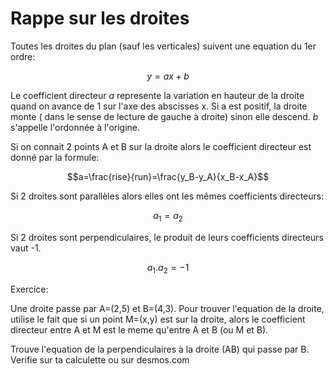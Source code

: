 # Rappe sur les droites

Toutes les droites du plan (sauf les verticales) suivent une equation du 1er ordre:
```math
y=ax+b
```
Le coefficient directeur *a* represente la variation en hauteur de la droite quand 
on avance de 1 sur l'axe des abscisses x. Si a est positif, la droite monte ( dans le sense de lecture de gauche à droite)
sinon elle descend. *b* s'appelle l'ordonnée à l'origine.

Si on connait 2 points A et B sur la droite alors le coefficient directeur est donné par
la formule:

```math
a=\frac{rise}{run}=\frac{y_B-y_A}{x_B-x_A}
```
Si 2 droites sont parallèles alors elles ont les mêmes coefficients directeurs: 

```math
a_1=a_2
```
Si 2 droites sont perpendiculaires, le produit de leurs coefficients directeurs vaut -1.
```math
a_1.a_2=-1
```


Exercice:

Une droite passe par A=(2,5) et B=(4,3). Pour trouver l'equation de la droite,
utilise le fait que si un point M=(x,y) est sur la droite, alors le coefficient 
directeur entre A et M est le meme qu'entre A et B (ou M et B).

Trouve l'equation de la perpendiculaires à la droite (AB) qui passe par B.
Verifie sur ta calculette ou sur desmos.com





